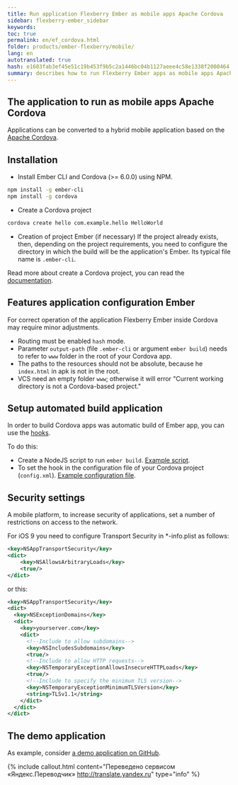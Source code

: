 ```yaml
---
title: Run application Flexberry Ember as mobile apps Apache Cordova
sidebar: flexberry-ember_sidebar
keywords:
toc: true
permalink: en/ef_cordova.html
folder: products/ember-flexberry/mobile/
lang: en
autotranslated: true
hash: e1603fab3ef45e51c19b453f9b5c2a1446bc04b1127aeee4c58e1338f2000464
summary: describes how to run Flexberry Ember apps as mobile apps Apache Cordova.
---
```


## The application to run as mobile apps Apache Cordova
Applications can be converted to a hybrid mobile application based on the [Apache Cordova](https://cordova.apache.org/).

## Installation

* Install Ember CLI and Cordova (>= 6.0.0) using NPM.

```bash
npm install -g ember-cli
npm install -g cordova
```

* Create a Cordova project

```bash
cordova create hello com.example.hello HelloWorld
```

* Creation of project Ember (if necessary)
If the project already exists, then, depending on the project requirements, you need to configure the directory in which the build will be the application's Ember. Its typical file name is `.ember-cli`.

Read more about create a Cordova project, you can read the [documentation](https://cordova.apache.org/docs/en/dev/guide/cli/index.html).


## Features application configuration Ember

For correct operation of the application Flexberry Ember inside Cordova may require minor adjustments.

* Routing must be enabled `hash` mode.
* Parameter `output-path` (file `.ember-cli` or argument `ember build`) needs to refer to `www` folder in the root of your Cordova app.
* The paths to the resources should not be absolute, because he `index.html` in apk is not in the root.
* VCS need an empty folder `www`; otherwise it will error "Current working directory is not a Cordova-based project."

## Setup automated build application

In order to build Cordova apps was automatic build of Ember app, you can use the [hooks](https://cordova.apache.org/docs/en/dev/guide/appdev/hooks/).

To do this:

* Create a NodeJS script to run `ember build`. [Example script](https://github.com/Flexberry/flexberry-cordova-ember-demo/blob/master/scripts/buildEmberApp.js).
* To set the hook in the configuration file of your Cordova project (`config.xml`). [Example configuration file](https://github.com/Flexberry/flexberry-cordova-ember-demo/blob/master/config.xml).

## Security settings

A mobile platform, to increase security of applications, set a number of restrictions on access to the network.

For iOS 9 you need to configure Transport Security in *-info.plist as follows:

```xml
<key>NSAppTransportSecurity</key>
<dict>
    <key>NSAllowsArbitraryLoads</key>
    <true/>
</dict>
```

or this:

```xml
<key>NSAppTransportSecurity</key>
<dict>
  <key>NSExceptionDomains</key>
  <dict>
    <key>yourserver.com</key>
    <dict>
      <!--Include to allow subdomains-->
      <key>NSIncludesSubdomains</key>
      <true/>
      <!--Include to allow HTTP requests-->
      <key>NSTemporaryExceptionAllowsInsecureHTTPLoads</key>
      <true/>
      <!--Include to specify the minimum TLS version-->
      <key>NSTemporaryExceptionMinimumTLSVersion</key>
      <string>TLSv1.1</string>
    </dict>
  </dict>
</dict>
```

## The demo application

As example, consider [a demo application on GitHub](https://github.com/Flexberry/flexberry-cordova-ember-demo).



{% include callout.html content="Переведено сервисом «Яндекс.Переводчик» <http://translate.yandex.ru>" type="info" %}